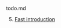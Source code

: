 todo.md


5. [Fast introduction](https://htmlpreview.github.io/?https://github.com/sjspielman/datascience_for_biologists/blob/master/docs/tutorials/introduction_to_R.html)

